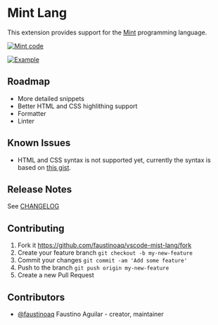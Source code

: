 # Mint Lang

This extension provides support for the [Mint](https://www.mint-lang.com/) programming language.

[![Mint code](https://i.imgur.com/Iz7CqNb.gif "Click to see in full screen")](https://i.imgur.com/Iz7CqNb.gif)

[![Example](https://i.imgur.com/MYuCt7Z.gif "Click to See in full screen")](https://i.imgur.com/MYuCt7Z.gif)

## Roadmap

- More detailed snippets
- Better HTML and CSS highlithing support
- Formatter
- Linter

## Known Issues

- HTML and CSS syntax is not supported yet, currently the syntax is based on [this gist](https://gist.github.com/gdotdesign/34521520627b82428913df2fe09cb0a3).

## Release Notes

See [CHANGELOG](./CHANGELOG.md)

## Contributing

1. Fork it https://github.com/faustinoaq/vscode-mist-lang/fork
2. Create your feature branch `git checkout -b my-new-feature`
3. Commit your changes `git commit -am 'Add some feature'`
4. Push to the branch `git push origin my-new-feature`
5. Create a new Pull Request

## Contributors

- [@faustinoaq](https://github.com/faustinoaq) Faustino Aguilar - creator, maintainer
